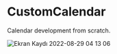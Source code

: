 # CustomCalendar
Calendar development from scratch.

![Ekran Kaydı 2022-08-29 04 13 06](https://user-images.githubusercontent.com/45629606/187303269-9329a655-c88e-4c97-81d4-21f4bada1124.gif)
